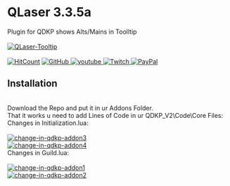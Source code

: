 # QLaser 3.3.5a
Plugin for QDKP shows Alts/Mains in Toolltip<br/><br/>
<a href="https://imgbb.com/"><img src="https://i.ibb.co/PYGWtzq/QLaser-Tooltip.png" alt="QLaser-Tooltip" border="0"></a><br/><br/>
[![HitCount](https://hits.dwyl.com/NoM0Re/QLaser.svg?style=flat-square&show=unique)](http://hits.dwyl.com/NoM0Re/QLaser) <a href='https://github.com/NoM0Re' target="_blank">
  <img alt='GitHub' src='https://img.shields.io/badge/github-100000?style=flat-square&logo=GitHub&logoColor=white&labelColor=black&color=black'/>
</a>
<a href='https://www.youtube.com/@xpatrick99x' target="_blank">
  <img alt='youtube' src='https://img.shields.io/badge/YouTube-100000?style=flat-square&logo=youtube&logoColor=white&labelColor=FF0000&color=black'/>
</a>
<a href='https://www.twitch.tv/noom0re' target="_blank">
  <img alt='Twitch' src='https://img.shields.io/badge/Twitch-100000?style=flat-square&logo=Twitch&logoColor=white&labelColor=6441a5&color=black'/>
</a>
<a href='https://streamelements.com/noom0re/tip' target="_blank">
  <img alt='PayPal' src='https://img.shields.io/badge/Buy_me a coffee-100000?style=flat-square&logo=PayPal&logoColor=white&labelColor=3b7bbf&color=000000'/>
</a>

## **Installation**
<br/>
Download the Repo and put it in ur Addons Folder.<br/>
That it works u need to add Lines of Code in ur QDKP_V2\Code\Core Files:<br/>
Changes in Initialization.lua:<br/>
<br/>
<a href="https://ibb.co/F7qtcrT"><img src="https://i.ibb.co/12JxBgW/change-in-qdkp-addon3.png" alt="change-in-qdkp-addon3" border="0"></a><br/>
<a href="https://ibb.co/X3rt6VW"><img src="https://i.ibb.co/3M9cVkT/change-in-qdkp-addon4.png" alt="change-in-qdkp-addon4" border="0"></a><br/>
Changes in Guild.lua:<br/>
<br/>
<a href="https://ibb.co/xDsS5HB"><img src="https://i.ibb.co/rmtGysz/change-in-qdkp-addon1.png" alt="change-in-qdkp-addon1" border="0"></a><br/>
<a href="https://ibb.co/tDFX5dR"><img src="https://i.ibb.co/CQD2FrL/change-in-qdkp-addon2.png" alt="change-in-qdkp-addon2" border="0"></a><br/>
<br/>
